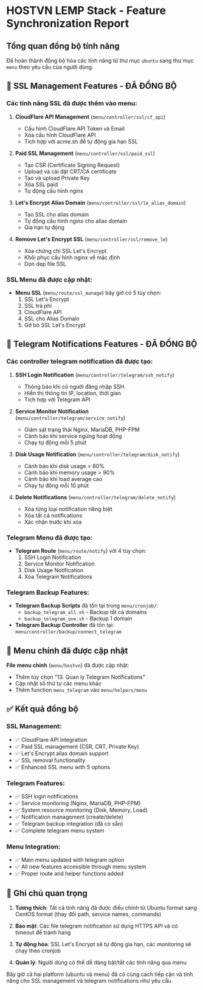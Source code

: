 # HOSTVN LEMP Stack - Feature Synchronization Report

## Tổng quan đồng bộ tính năng
Đã hoàn thành đồng bộ hóa các tính năng từ thư mục `ubuntu` sang thư mục `menu` theo yêu cầu của người dùng.

## 🔐 SSL Management Features - ĐÃ ĐỒNG BỘ

### Các tính năng SSL đã được thêm vào menu:

1. **CloudFlare API Management** (`menu/controller/ssl/cf_api`)
   - Cấu hình CloudFlare API Token và Email
   - Xóa cấu hình CloudFlare API
   - Tích hợp với acme.sh để tự động gia hạn SSL

2. **Paid SSL Management** (`menu/controller/ssl/paid_ssl`)
   - Tạo CSR (Certificate Signing Request)
   - Upload và cài đặt CRT/CA certificate
   - Tạo và upload Private Key
   - Xóa SSL paid
   - Tự động cấu hình nginx

3. **Let's Encrypt Alias Domain** (`menu/controller/ssl/le_alias_domain`)
   - Tạo SSL cho alias domain
   - Tự động cấu hình nginx cho alias domain
   - Gia hạn tự động

4. **Remove Let's Encrypt SSL** (`menu/controller/ssl/remove_le`)
   - Xóa chứng chỉ SSL Let's Encrypt
   - Khôi phục cấu hình nginx về mặc định
   - Dọn dẹp file SSL

### SSL Menu đã được cập nhật:
- **Menu SSL** (`menu/route/ssl_manage`) bây giờ có 5 tùy chọn:
  1. SSL Let's Encrypt
  2. SSL trả phí 
  3. CloudFlare API
  4. SSL cho Alias Domain
  5. Gỡ bỏ SSL Let's Encrypt

## 📧 Telegram Notifications Features - ĐÃ ĐỒNG BỘ

### Các controller telegram notification đã được tạo:

1. **SSH Login Notification** (`menu/controller/telegram/ssh_notify`)
   - Thông báo khi có người đăng nhập SSH
   - Hiển thị thông tin IP, location, thời gian
   - Tích hợp với Telegram API

2. **Service Monitor Notification** (`menu/controller/telegram/service_notify`)
   - Giám sát trạng thái Nginx, MariaDB, PHP-FPM
   - Cảnh báo khi service ngừng hoạt động
   - Chạy tự động mỗi 5 phút

3. **Disk Usage Notification** (`menu/controller/telegram/disk_notify`)
   - Cảnh báo khi disk usage > 80%
   - Cảnh báo khi memory usage > 90%
   - Cảnh báo khi load average cao
   - Chạy tự động mỗi 10 phút

4. **Delete Notifications** (`menu/controller/telegram/delete_notify`)
   - Xóa từng loại notification riêng biệt
   - Xóa tất cả notifications
   - Xác nhận trước khi xóa

### Telegram Menu đã được tạo:
- **Telegram Route** (`menu/route/notify`) với 4 tùy chọn:
  1. SSH Login Notification
  2. Service Monitor Notification  
  3. Disk Usage Notification
  4. Xóa Telegram Notifications

### Telegram Backup Features:
- **Telegram Backup Scripts** đã tồn tại trong `menu/cronjob/`:
  - `backup_telegram_all.sh` - Backup tất cả domains
  - `backup_telegram_one.sh` - Backup 1 domain
- **Telegram Backup Controller** đã tồn tại: `menu/controller/backup/connect_telegram`

## 🎯 Menu chính đã được cập nhật

**File menu chính** (`menu/hostvn`) đã được cập nhật:
- Thêm tùy chọn "13. Quan ly Telegram Notifications"
- Cập nhật số thứ tự các menu khác
- Thêm function `menu_telegram` vào `menu/helpers/menu`

## ✅ Kết quả đồng bộ

### SSL Management:
- ✅ CloudFlare API integration
- ✅ Paid SSL management (CSR, CRT, Private Key)
- ✅ Let's Encrypt alias domain support
- ✅ SSL removal functionality
- ✅ Enhanced SSL menu with 5 options

### Telegram Features:
- ✅ SSH login notifications
- ✅ Service monitoring (Nginx, MariaDB, PHP-FPM)
- ✅ System resource monitoring (Disk, Memory, Load)
- ✅ Notification management (create/delete)
- ✅ Telegram backup integration (đã có sẵn)
- ✅ Complete telegram menu system

### Menu Integration:
- ✅ Main menu updated with telegram option
- ✅ All new features accessible through menu system
- ✅ Proper route and helper functions added

## 📝 Ghi chú quan trọng

1. **Tương thích**: Tất cả tính năng đã được điều chỉnh từ Ubuntu format sang CentOS format (thay đổi path, service names, commands)

2. **Bảo mật**: Các file telegram notification sử dụng HTTPS API và có timeout để tránh hang

3. **Tự động hóa**: SSL Let's Encrypt sẽ tự động gia hạn, các monitoring sẽ chạy theo cronjob

4. **Quản lý**: Người dùng có thể dễ dàng bật/tắt các tính năng qua menu

Bây giờ cả hai platform (ubuntu và menu) đã có cùng cách tiếp cận và tính năng cho SSL management và telegram notifications như yêu cầu.
